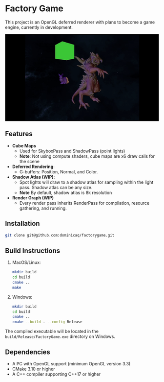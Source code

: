 # Factory Game

This project is an OpenGL deferred renderer with plans to become a game engine, currently in development.

<div style="text-align: center;">
    <img src="./resources/demo.gif" alt="Demo" style="display: block; margin: 0 auto; border: none;">
</div>


## Features
- **Cube Maps**
    - Used for SkyboxPass and ShadowPass (point lights)
    - **Note**: Not using compute shaders, cube maps are x6 draw calls for the scene
- **Deferred Rendering**:
    - G-buffers: Position, Normal, and Color.
- **Shadow Atlas (WIP)**:
    - Spot lights will draw to a shadow atlas for sampling within the light pass. Shadow atlas can be any size.
    - **Note** By default, shadow atlas is 8k resolution
- **Render Graph (WIP)**
    - Every render pass inherits RenderPass for compilation, resource gathering, and running.

## Installation
```sh
git clone git@github.com:dominicaq/factorygame.git
```

## Build Instructions

1. MacOS/Linux:
    ```sh
    mkdir build
    cd build
    cmake ..
    make
    ```
2. Windows:
    ```sh
    mkdir build
    cd build
    cmake ..
    cmake --build . --config Release
    ```
The compiled executable will be located in the `build/Release/FactoryGame.exe` directory on Windows.

## Dependencies

- A PC with OpenGL support (minimum OpenGL version 3.3)
- CMake 3.10 or higher
- A C++ compiler supporting C++17 or higher
